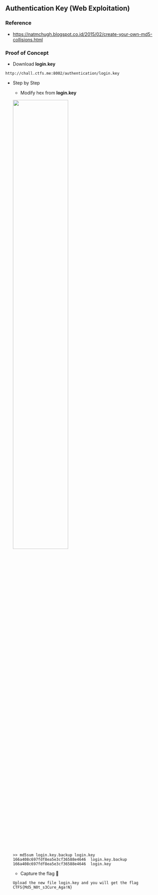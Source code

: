 ## Authentication Key (Web Exploitation)

### Reference
- https://natmchugh.blogspot.co.id/2015/02/create-your-own-md5-collisions.html

### Proof of Concept
- Download **login.key**
```
http://chall.ctfs.me:8002/authentication/login.key
```
- Step by Step
	- Modify hex from **login.key**
	
	<img src="https://user-images.githubusercontent.com/13828056/40280100-c17f7436-5c78-11e8-9775-96fea598dfa1.png" width="60%"></img>

	```
	>> md5sum login.key.backup login.key
	166a408c697fdf8ea5e3cf36588e4646  login.key.backup
	166a408c697fdf8ea5e3cf36588e4646  login.key
	```

	- Capture the flag :triangular_flag_on_post:
	```
	Upload the new file login.key and you will get the flag CTFS{Md5_N0t_s3Cure_Aga!N}
	```
